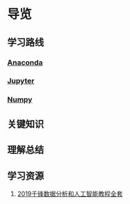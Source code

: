 # 导览

## 学习路线

### [Anaconda](/record/Anaconda)
### [Jupyter](/record/Jupyter)
### [Numpy](/record/Numpy)

## 关键知识

## 理解总结

## 学习资源

1. [2019千锋数据分析和人工智能教程全套](https://www.bilibili.com/video/av52278330)

